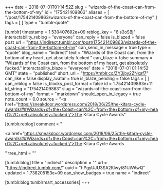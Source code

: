 +++
date = 2018-07-01T01:14:52Z
slug = "wizards-of-the-coast-can-from-the-bottom-of-my"
id = "175421409863"
aliases = [ "/post/175421409863/wizards-of-the-coast-can-from-the-bottom-of-my" ]
tags = [ ]
type = "tumblr-quote"

[tumblr]
timestamp = 1.530407692e+09
reblog_key = "6ls3oSBj"
interactability_reblog = "everyone"
can_reply = false
is_blazed = false
post_url = "https://indirect.tumblr.com/post/175421409863/wizards-of-the-coast-can-from-the-bottom-of-my"
can_send_in_message = true
type = "quote"
blog_name = "indirect"
text = "Wizards of the Coast can, from the bottom of my heart, get absolutely fucked."
can_blaze = false
summary = "Wizards of the Coast can, from the bottom of my heart, get absolutely fucked."
interactability_blaze = "everyone"
date = "2018-07-01 01:14:52 GMT"
state = "published"
short_url = "https://tmblr.co/ZY3jby2ZNxaf7"
can_like = false
display_avatar = true
is_blaze_pending = false
tags = [ ]
can_reblog = false
is_blocks_post_format = false
id = 1.75421409863e+11
id_string = "175421409863"
slug = "wizards-of-the-coast-can-from-the-bottom-of-my"
format = "markdown"
should_open_in_legacy = true
note_count = 0.0
source = "<a href=\"https://sneakdoor.wordpress.com/2018/06/25/the-kitara-cycle-awards/##Wizards+of+the+Coast+can%2C+from+the+bottom+of+my+heart%2C+get+absolutely+fucked.\">The Kitara Cycle Awards</a>"

[tumblr.reblog]
comment = "<p><a href=\"https://sneakdoor.wordpress.com/2018/06/25/the-kitara-cycle-awards/##Wizards+of+the+Coast+can%2C+from+the+bottom+of+my+heart%2C+get+absolutely+fucked.\">The Kitara Cycle Awards</a></p>"
tree_html = ""

[tumblr.blog]
title = "indirect"
description = ""
url = "https://indirect.tumblr.com/"
uuid = "t:PgyUJU3SA2Klwyt81UWAwQ"
updated = 1.738205153e+09
can_show_badges = true
name = "indirect"

[tumblr.blog.tumblrmart_accessories]
+++
